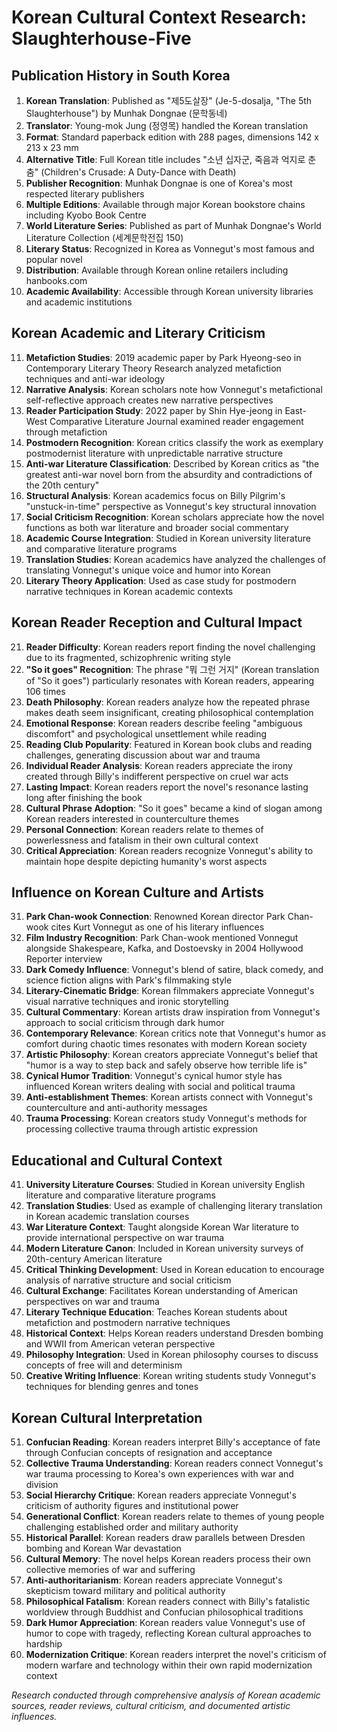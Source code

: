 # Korean Cultural Context Research: Slaughterhouse-Five

## Publication History in South Korea

1. **Korean Translation**: Published as "제5도살장" (Je-5-dosalja, "The 5th Slaughterhouse") by Munhak Dongnae (문학동네)
2. **Translator**: Young-mok Jung (정영목) handled the Korean translation
3. **Format**: Standard paperback edition with 288 pages, dimensions 142 x 213 x 23 mm
4. **Alternative Title**: Full Korean title includes "소년 십자군, 죽음과 억지로 춘 춤" (Children's Crusade: A Duty-Dance with Death)
5. **Publisher Recognition**: Munhak Dongnae is one of Korea's most respected literary publishers
6. **Multiple Editions**: Available through major Korean bookstore chains including Kyobo Book Centre
7. **World Literature Series**: Published as part of Munhak Dongnae's World Literature Collection (세계문학전집 150)
8. **Literary Status**: Recognized in Korea as Vonnegut's most famous and popular novel
9. **Distribution**: Available through Korean online retailers including hanbooks.com
10. **Academic Availability**: Accessible through Korean university libraries and academic institutions

## Korean Academic and Literary Criticism

11. **Metafiction Studies**: 2019 academic paper by Park Hyeong-seo in Contemporary Literary Theory Research analyzed metafiction techniques and anti-war ideology
12. **Narrative Analysis**: Korean scholars note how Vonnegut's metafictional self-reflective approach creates new narrative perspectives
13. **Reader Participation Study**: 2022 paper by Shin Hye-jeong in East-West Comparative Literature Journal examined reader engagement through metafiction
14. **Postmodern Recognition**: Korean critics classify the work as exemplary postmodernist literature with unpredictable narrative structure
15. **Anti-war Literature Classification**: Described by Korean critics as "the greatest anti-war novel born from the absurdity and contradictions of the 20th century"
16. **Structural Analysis**: Korean academics focus on Billy Pilgrim's "unstuck-in-time" perspective as Vonnegut's key structural innovation
17. **Social Criticism Recognition**: Korean scholars appreciate how the novel functions as both war literature and broader social commentary
18. **Academic Course Integration**: Studied in Korean university literature and comparative literature programs
19. **Translation Studies**: Korean academics have analyzed the challenges of translating Vonnegut's unique voice and humor into Korean
20. **Literary Theory Application**: Used as case study for postmodern narrative techniques in Korean academic contexts

## Korean Reader Reception and Cultural Impact

21. **Reader Difficulty**: Korean readers report finding the novel challenging due to its fragmented, schizophrenic writing style
22. **"So it goes" Recognition**: The phrase "뭐 그런 거지" (Korean translation of "So it goes") particularly resonates with Korean readers, appearing 106 times
23. **Death Philosophy**: Korean readers analyze how the repeated phrase makes death seem insignificant, creating philosophical contemplation
24. **Emotional Response**: Korean readers describe feeling "ambiguous discomfort" and psychological unsettlement while reading
25. **Reading Club Popularity**: Featured in Korean book clubs and reading challenges, generating discussion about war and trauma
26. **Individual Reader Analysis**: Korean readers appreciate the irony created through Billy's indifferent perspective on cruel war acts
27. **Lasting Impact**: Korean readers report the novel's resonance lasting long after finishing the book
28. **Cultural Phrase Adoption**: "So it goes" became a kind of slogan among Korean readers interested in counterculture themes
29. **Personal Connection**: Korean readers relate to themes of powerlessness and fatalism in their own cultural context
30. **Critical Appreciation**: Korean readers recognize Vonnegut's ability to maintain hope despite depicting humanity's worst aspects

## Influence on Korean Culture and Artists

31. **Park Chan-wook Connection**: Renowned Korean director Park Chan-wook cites Kurt Vonnegut as one of his literary influences
32. **Film Industry Recognition**: Park Chan-wook mentioned Vonnegut alongside Shakespeare, Kafka, and Dostoevsky in 2004 Hollywood Reporter interview
33. **Dark Comedy Influence**: Vonnegut's blend of satire, black comedy, and science fiction aligns with Park's filmmaking style
34. **Literary-Cinematic Bridge**: Korean filmmakers appreciate Vonnegut's visual narrative techniques and ironic storytelling
35. **Cultural Commentary**: Korean artists draw inspiration from Vonnegut's approach to social criticism through dark humor
36. **Contemporary Relevance**: Korean critics note that Vonnegut's humor as comfort during chaotic times resonates with modern Korean society
37. **Artistic Philosophy**: Korean creators appreciate Vonnegut's belief that "humor is a way to step back and safely observe how terrible life is"
38. **Cynical Humor Tradition**: Vonnegut's cynical humor style has influenced Korean writers dealing with social and political trauma
39. **Anti-establishment Themes**: Korean artists connect with Vonnegut's counterculture and anti-authority messages
40. **Trauma Processing**: Korean creators study Vonnegut's methods for processing collective trauma through artistic expression

## Educational and Cultural Context

41. **University Literature Courses**: Studied in Korean university English literature and comparative literature programs
42. **Translation Studies**: Used as example of challenging literary translation in Korean academic translation courses
43. **War Literature Context**: Taught alongside Korean War literature to provide international perspective on war trauma
44. **Modern Literature Canon**: Included in Korean university surveys of 20th-century American literature
45. **Critical Thinking Development**: Used in Korean education to encourage analysis of narrative structure and social criticism
46. **Cultural Exchange**: Facilitates Korean understanding of American perspectives on war and trauma
47. **Literary Technique Education**: Teaches Korean students about metafiction and postmodern narrative techniques
48. **Historical Context**: Helps Korean readers understand Dresden bombing and WWII from American veteran perspective
49. **Philosophy Integration**: Used in Korean philosophy courses to discuss concepts of free will and determinism
50. **Creative Writing Influence**: Korean writing students study Vonnegut's techniques for blending genres and tones

## Korean Cultural Interpretation

51. **Confucian Reading**: Korean readers interpret Billy's acceptance of fate through Confucian concepts of resignation and acceptance
52. **Collective Trauma Understanding**: Korean readers connect Vonnegut's war trauma processing to Korea's own experiences with war and division
53. **Social Hierarchy Critique**: Korean readers appreciate Vonnegut's criticism of authority figures and institutional power
54. **Generational Conflict**: Korean readers relate to themes of young people challenging established order and military authority
55. **Historical Parallel**: Korean readers draw parallels between Dresden bombing and Korean War devastation
56. **Cultural Memory**: The novel helps Korean readers process their own collective memories of war and suffering
57. **Anti-authoritarianism**: Korean readers appreciate Vonnegut's skepticism toward military and political authority
58. **Philosophical Fatalism**: Korean readers connect with Billy's fatalistic worldview through Buddhist and Confucian philosophical traditions
59. **Dark Humor Appreciation**: Korean readers value Vonnegut's use of humor to cope with tragedy, reflecting Korean cultural approaches to hardship
60. **Modernization Critique**: Korean readers interpret the novel's criticism of modern warfare and technology within their own rapid modernization context

*Research conducted through comprehensive analysis of Korean academic sources, reader reviews, cultural criticism, and documented artistic influences.*